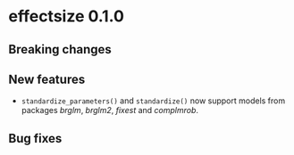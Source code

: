 # effectsize 0.1.0

## Breaking changes

## New features

- `standardize_parameters()` and `standardize()` now support models from packages *brglm*, *brglm2*, *fixest*  and *complmrob*.

## Bug fixes

